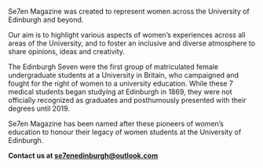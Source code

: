 Se7en Magazine was created to represent women across the University of Edinburgh and beyond.

Our aim is to highlight various aspects of women’s experiences across all areas of the University, and to foster an inclusive and diverse atmosphere to share opinions, ideas and creativity.

The Edinburgh Seven were the first group of matriculated female undergraduate students at a University in Britain, who campaigned and fought for the right of women to a university education. While these 7 medical students began studying at Edinburgh in 1869, they were not officially recognized as graduates and posthumously presented with their degrees until 2019.

Se7en Magazine has been named after these pioneers of women’s education to honour their legacy of women students at the University of Edinburgh.

**Contact us at se7enedinburgh@outlook.com**